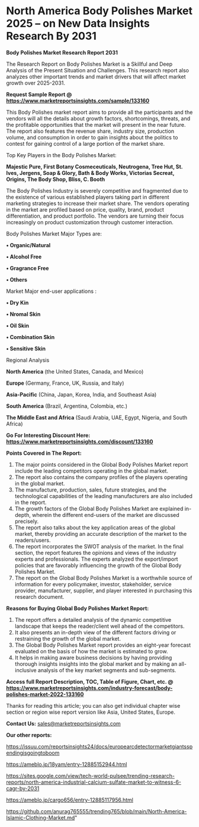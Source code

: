 # North America Body Polishes Market 2025 – on New Data Insights Research By 2031

<strong>Body Polishes Market Research Report 2031</strong>

The Research Report on Body Polishes Market is a Skillful and Deep Analysis of the Present Situation and Challenges. This research report also analyzes other important trends and market drivers that will affect market growth over 2025-2031.

<strong>Request Sample Report @ <a href=https://www.marketreportsinsights.com/sample/133160>https://www.marketreportsinsights.com/sample/133160</a></strong>

This Body Polishes market report aims to provide all the participants and the vendors will all the details about growth factors, shortcomings, threats, and the profitable opportunities that the market will present in the near future. The report also features the revenue share, industry size, production volume, and consumption in order to gain insights about the politics to contest for gaining control of a large portion of the market share.

Top Key Players in the Body Polishes Market:

<strong>Majestic Pure, First Botany Cosmeceuticals, Neutrogena, Tree Hut, St. Ives, Jergens, Soap & Glory, Bath & Body Works, Victorias Secreat, Origins, The Body Shop, Bliss, C. Booth</strong>

The Body Polishes Industry is severely competitive and fragmented due to the existence of various established players taking part in different marketing strategies to increase their market share. The vendors operating in the market are profiled based on price, quality, brand, product differentiation, and product portfolio. The vendors are turning their focus increasingly on product customization through customer interaction.

Body Polishes Market Major Types are:

<strong>• Organic/Natural

• Alcohol Free

• Gragrance Free

• Others</strong>

Market Major end-user applications :

<strong>• Dry Kin

• Nromal Skin

• Oil Skin

• Combination Skin

• Sensitive Skin</strong>

Regional Analysis

</u><strong><b>North America</b></strong> (the United States, Canada, and Mexico)

<strong><b>Europe </b></strong>(Germany, France, UK, Russia, and Italy)

<strong><b>Asia-Pacific</b></strong> (China, Japan, Korea, India, and Southeast Asia)

<strong><b>South America</b></strong> (Brazil, Argentina, Colombia, etc.)

<strong><b>The Middle East and Africa</b></strong> (Saudi Arabia, UAE, Egypt, Nigeria, and South Africa)

<strong>Go For Interesting Discount Here: <a href=https://www.marketreportsinsights.com/discount/133160>https://www.marketreportsinsights.com/discount/133160</a></strong>

<strong>Points Covered in The Report:</strong>
<ol>
  <li>The major points considered in the Global Body Polishes Market report include the leading competitors operating in the global market.</li>
  <li>The report also contains the company profiles of the players operating in the global market.</li>
  <li>The manufacture, production, sales, future strategies, and the technological capabilities of the leading manufacturers are also included in the report.</li>
  <li>The growth factors of the Global Body Polishes Market are explained in-depth, wherein the different end-users of the market are discussed precisely.</li>
  <li>The report also talks about the key application areas of the global market, thereby providing an accurate description of the market to the readers/users.</li>
  <li>The report incorporates the SWOT analysis of the market. In the final section, the report features the opinions and views of the industry experts and professionals. The experts analyzed the export/import policies that are favorably influencing the growth of the Global Body Polishes Market.</li>
  <li>The report on the Global Body Polishes Market is a worthwhile source of information for every policymaker, investor, stakeholder, service provider, manufacturer, supplier, and player interested in purchasing this research document.</li>
</ol>
<strong>Reasons for Buying Global Body Polishes Market Report:</strong>

<ol>
  <li>The report offers a detailed analysis of the dynamic competitive landscape that keeps the reader/client well ahead of the competitors.</li>
  <li>It also presents an in-depth view of the different factors driving or restraining the growth of the global market.</li>
  <li>The Global Body Polishes Market report provides an eight-year forecast evaluated on the basis of how the market is estimated to grow.</li>
  <li>It helps in making aware business decisions by having providing thorough insights insights into the global market and by making an all-inclusive analysis of the key market segments and sub-segments.</li>
</ol>
<strong>Access full Report Description, TOC, Table of Figure, Chart, etc. @ <a href=https://www.marketreportsinsights.com/industry-forecast/body-polishes-market-2022-133160>https://www.marketreportsinsights.com/industry-forecast/body-polishes-market-2022-133160</a></strong>


Thanks for reading this article; you can also get individual chapter wise section or region wise report version like Asia, United States, Europe.

<strong>Contact Us:</strong>
sales@marketreportsinsights.com

<strong>Our other reports:</strong>

<a href=https://issuu.com/reportsinsights24/docs/europearcdetectormarketgiantsspendingisgoingtoboom>https://issuu.com/reportsinsights24/docs/europearcdetectormarketgiantsspendingisgoingtoboom</a>

<a href=https://ameblo.jp/18yam/entry-12885152944.html>https://ameblo.jp/18yam/entry-12885152944.html</a>

<a href=https://sites.google.com/view/tech-world-pulsee/trending-research-reports/north-america-industrial-calcium-sulfate-market-to-witness-6-cagr-by-2031>https://sites.google.com/view/tech-world-pulsee/trending-research-reports/north-america-industrial-calcium-sulfate-market-to-witness-6-cagr-by-2031</a>

<a href=https://ameblo.jp/cargo656/entry-12885117956.html>https://ameblo.jp/cargo656/entry-12885117956.html</a>

<a href=https://github.com/anurag765555/trending765/blob/main/North-America-Islamic-Clothing-Market.md>https://github.com/anurag765555/trending765/blob/main/North-America-Islamic-Clothing-Market.md</a>"
